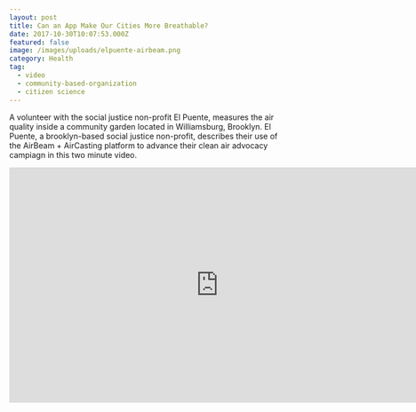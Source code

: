 ```yaml
---
layout: post
title: Can an App Make Our Cities More Breathable?
date: 2017-10-30T10:07:53.000Z
featured: false
image: /images/uploads/elpuente-airbeam.png
category: Health
tag:
  - video
  - community-based-organization
  - citizen science
---
```

A volunteer with the social justice non-profit El Puente, measures the air quality inside a community garden located in Williamsburg, Brooklyn.  El Puente, a brooklyn-based social justice non-profit, describes their use of the AirBeam + AirCasting platform to advance their clean air advocacy campiagn in this two minute video.

<p><iframe width="752" height="424" src="https://www.youtube.com/embed/G6PEcwuVBEk?rel=0&amp;showinfo=0" frameborder="0" allowfullscreen></iframe></p>
